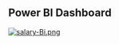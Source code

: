 ## Power BI Dashboard

[![salary-Bi.png](https://i.postimg.cc/tgz5fQ4n/salary-Bi.png)](https://postimg.cc/hJfTzYxK)
